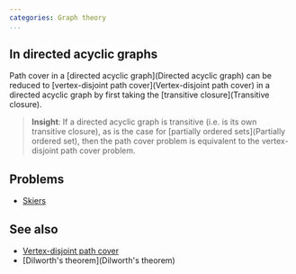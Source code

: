 ```yaml
---
categories: Graph theory
...
```


## In directed acyclic graphs
Path cover in a [directed acyclic graph](Directed acyclic graph) can be reduced to [vertex-disjoint path cover](Vertex-disjoint path cover) in a directed acyclic graph by first taking the [transitive closure](Transitive closure).

> **Insight**: If a directed acyclic graph is transitive (i.e. is its own transitive closure), as is the case for [partially ordered sets](Partially ordered set), then the path cover problem is equivalent to the vertex-disjoint path 
cover problem.

## Problems
* [Skiers](http://main.edu.pl/en/archive/oi/9/nar)

## See also
* [Vertex-disjoint path cover]()
* [Dilworth's theorem](Dilworth's theorem)
